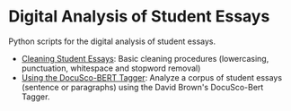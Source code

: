 # Digital Analysis of Student Essays
Python scripts for the digital analysis of student essays. 
* [Cleaning Student Essays](https://github.com/mkane968/Digital-Analysis-of-Student-Essays/blob/main/notebooks/Cleaning_Student_Essays.ipynb): Basic cleaning procedures (lowercasing, punctuation, whitespace and stopword removal)
* [Using the DocuSco-BERT Tagger](https://github.com/mkane968/Digital-Analysis-of-Student-Essays/blob/main/notebooks/Cleaning_Student_Essays.ipynb): Analyze a corpus of student essays (sentence or paragraphs) using the David Brown's DocuSco-Bert Tagger.

